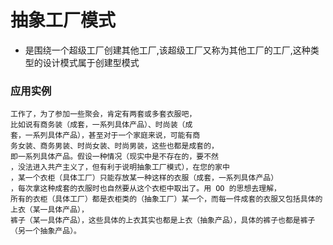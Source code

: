 # 抽象工厂模式

- 是围绕一个超级工厂创建其他工厂,该超级工厂又称为其他工厂的工厂,这种类型的设计模式属于创建型模式


### 应用实例


    工作了，为了参加一些聚会，肯定有两套或多套衣服吧，
    比如说有商务装（成套，一系列具体产品）、时尚装（成
    套，一系列具体产品），甚至对于一个家庭来说，可能有商
    务女装、商务男装、时尚女装、时尚男装，这些也都是成套的，
    即一系列具体产品。假设一种情况（现实中是不存在的，要不然
    ，没法进入共产主义了，但有利于说明抽象工厂模式），在您的家中
    ，某一个衣柜（具体工厂）只能存放某一种这样的衣服（成套，一系列具体产品）
    ，每次拿这种成套的衣服时也自然要从这个衣柜中取出了。用 OO 的思想去理解，
    所有的衣柜（具体工厂）都是衣柜类的（抽象工厂）某一个，而每一件成套的衣服又包括具体的上衣（某一具体产品），
    裤子（某一具体产品），这些具体的上衣其实也都是上衣（抽象产品），具体的裤子也都是裤子（另一个抽象产品）。